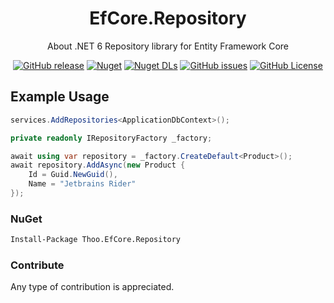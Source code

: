 <div align="center">

# EfCore.Repository

About
.NET 6 Repository library for Entity Framework Core

[![GitHub release](https://img.shields.io/github/v/release/thoo0224/EfCore.Repository?logo=github)](https://github.com/thoo0224/EfCore.Repository/releases/latest) [![Nuget](https://img.shields.io/nuget/v/Thoo.EfCore.Repository?logo=nuget)](https://www.nuget.org/packages/Thoo.EfCore.Repository) [![Nuget DLs](https://img.shields.io/nuget/dt/Thoo.EfCore.Repository?logo=nuget)](https://www.nuget.org/packages/Thoo.EfCore.Repository) [![GitHub issues](https://img.shields.io/github/issues/thoo0224/EfCore.Repository.Net?logo=github)](https://github.com/thoo0224/EfCore.Repository/issues) [![GitHub License](https://img.shields.io/github/license/thoo0224/EfCore.Repository.Net)](https://github.com/thoo0224/EfCore.Repository/blob/master/LICENSE)

</div>

## Example Usage

```cs
services.AddRepositories<ApplicationDbContext>();

private readonly IRepositoryFactory _factory;

await using var repository = _factory.CreateDefault<Product>();
await repository.AddAsync(new Product {
    Id = Guid.NewGuid(),
    Name = "Jetbrains Rider"
});
```

### NuGet

```md
Install-Package Thoo.EfCore.Repository
```

### Contribute

Any type of contribution is appreciated.